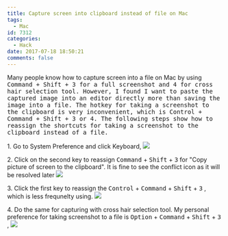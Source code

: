 ```yaml
---
title: Capture screen into clipboard instead of file on Mac
tags:
  - Mac
id: 7312
categories:
  - Hack
date: 2017-07-18 18:50:21
comments: false
---
```

Many people know how to capture screen into a file on Mac by using <kbd>Command<kbd> + <kbd>Shift</kbd> + <kbd>3</kbd> for a full screenshot and <kbd>4</kbd> for cross hair selection tool. However, I found I want to paste the captured image into an editor directly more than saving the image into a file. The hotkey for taking a screenshot to the clipboard is very inconvenient, which is <kbd>Control</kbd> + <kbd>Command</kbd> + <kbd>Shift</kbd> + <kbd>3</kbd> or <kbd>4</kbd>. The following steps show how to reassign the shortcuts for taking a screenshot to the clipboard instead of a file.

1\. Go to System Preference and click Keyboard,
![](mac-screen-capture-01.png)

2\. Click on the second key to reassign <kbd>Command</kbd> + <kbd>Shift</kbd> + <kbd>3</kbd>  for "Copy picture of screen to the clipboard". It is fine to see the conflict icon as it will be resolved later
![](mac-screen-capture-02.png)

3\. Click the first key to reassign the <kbd>Control</kbd> + <kbd>Command</kbd> + <kbd>Shift</kbd> + <kbd>3</kbd> , which is less frequnelty using.
![](mac-screen-capture-03.png)

4\. Do the same for capturing with cross hair selection tool. My personal preference for taking screenshot to a file is <kbd>Option</kbd> + <kbd>Command</kbd> + <kbd>Shift</kbd> + <kbd>3</kbd> ,
![](mac-screen-capture-04.png)
